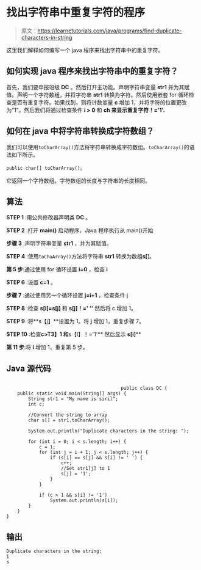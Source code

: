 # 找出字符串中重复字符的程序

> 原文：<https://learnetutorials.com/java/programs/find-duplicate-characters-in-string>

这里我们解释如何编写一个 java 程序来找出字符串中的重复字符。

## 如何实现 java 程序来找出字符串中的重复字符？

首先，我们要申报班级 **DC** 。然后打开主功能。声明字符串变量 **str1** 并为其赋值。声明一个字符数组，并将字符串 **str1** 转换为字符。然后使用嵌套 for 循环检查是否有重复字符。如果找到，则将计数变量 **c** 增加 1，并将字符的位置更改为“1”。然后我们将通过检查条件 **i > 0** 和 **ch 来显示重复字符！='1'.**

## 如何在 java 中将字符串转换成字符数组？

我们可以使用`toCharArray()`方法将字符串转换成字符数组。`toCharArray()`的语法如下所示。

`public char[] toCharArray()`。

它返回一个字符数组。字符数组的长度与字符串的长度相同。

## 算法

**STEP 1** :用公共修改器声明类 **DC** 。

**STEP 2** :打开 **main()** 启动程序，Java 程序执行从 main()开始

**步骤 3** :声明字符串变量 **str1** ，并为其赋值。

**STEP 4** :使用`toChaArray()`方法将字符串 **str1** 转换为数组**s[**]。

**第 5 步**:通过使用 for 循环设置 **i=0** ，检查 **i**

**STEP 6** :设置 **c=1** 。

**步骤 7** :通过使用另一个循环设置 **j=i+1** ，检查条件 j

**STEP 8** :检查 **s[i]=s[j]** 和 **s[j]！=' ''** 然后将 c 增加 1。

**STEP 9** :将**s【j】**设置为 1。将 **j** 增加 1，重复步骤 7。

**STEP 10** :检查**c>T3】1 和**s【I】！='1'** 然后显示 **s[i]****

**第 11 步**:将 **i** 增加 1，重复第 5 步。

## Java 源代码

```

                                          public class DC {
    public static void main(String[] args) {
        String str1 = "My name is siril";
        int c;

        //Convert the string to array  
        char s[] = str1.toCharArray();

        System.out.println("Duplicate characters in the string: ");

        for (int i = 0; i < s.length; i++) {
            c = 1;
            for (int j = i + 1; j < s.length; j++) {
                if (s[i] == s[j] && s[i] != ' ') {
                    c++;
                    //Set str1[j] to 1
                    s[j] = '1';
                }
            }

            if (c > 1 && s[i] != '1')
                System.out.println(s[i]);
        }
    }
}

```

## 输出

```
Duplicate characters in the string: 
i
s 
```